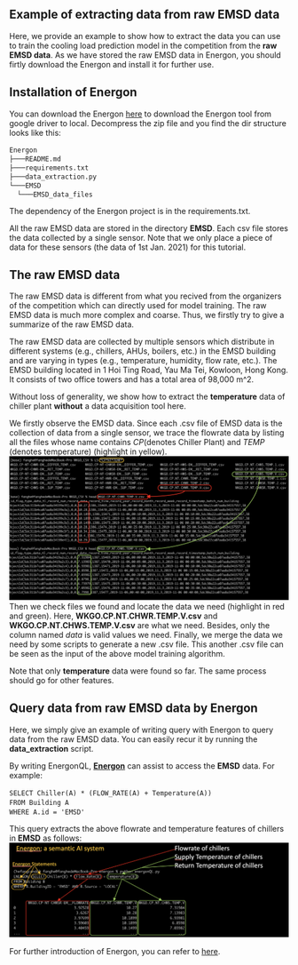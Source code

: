 ## Example of extracting data from raw EMSD data
Here, we provide an example to show how to extract the data you can use to train the cooling load prediction model in the competition from the **raw EMSD data**. As we have stored the raw EMSD data in Energon, you should firtly download the Energon and install it for further use.

## Installation of Energon
You can download the Energon [here][download2] to download the Energon tool from google driver to local. Decompress the zip file and you find the dir structure looks like this:
```
Energon
├───README.md
├───requirements.txt
├───data_extraction.py 
└───EMSD
  └───EMSD_data_files
```
The dependency of the Energon project is in the requirements.txt.

All the raw EMSD data are stored in the directory **EMSD**. Each csv file stores the data collected by a single sensor. Note that we only place a piece of data for these sensors (the data of 1st Jan. 2021) for this tutorial.

## The raw EMSD data
The raw EMSD data is different from what you recived from the organizers of the competition which can directly used for model training. The raw EMSD data is much more complex and coarse. Thus, we firstly try to give a summarize of the raw EMSD data.

The raw EMSD data are collected by multiple sensors which distribute in different systems (e.g., chillers, AHUs, boilers, etc.) in the EMSD building and are varying in types (e.g., temperature, humidity, flow rate, etc.). The EMSD building located in 1 Hoi Ting Road, Yau Ma Tei, Kowloon, Hong Kong. It consists of two office towers and has a total area of 98,000 m^2.

Without loss of generality, we show how to extract the **temperature** data of chiller plant **without** a data acquisition tool here.

We firstly observe the EMSD data. Since each .csv file of EMSD data is the collection of data from a single sensor, we trace the flowrate data by listing all the files whose name contains *CP*(denotes Chiller Plant) and *TEMP* (denotes temperature) (highlight in yellow).
![image](https://github.com/fangger4396/energon_example/blob/main/img/emsd.png)
Then we check files we found and locate the data we need (highlight in red and green). Here, **WKGO.CP.NT.CHWR.TEMP.V.csv** and **WKGO.CP.NT.CHWS.TEMP.V.csv** are what we need. Besides, only the column named *data* is valid values we need.
Finally, we merge the data we need by some scripts to generate a new .csv file. This another .csv file can be seen as the input of the above model training algorithm.

Note that only **temperature** data were found so far. The same process should go for other features.

## Query data from raw EMSD data by Energon
Here, we simply give an example of writing query with Energon to query data from the raw EMSD data. You can easily recur it by running the **data_extraction** script.

By writing EnergonQL, [**Energon**][energon] can assist to access the **EMSD** data. For example:

`SELECT Chiller(A) * (FLOW_RATE(A) + Temperature(A))`\
`FROM Building A`\
`WHERE A.id = 'EMSD'`

This query extracts the above flowrate and temperature features of chillers in **EMSD** as follows:
![image](https://github.com/fangger4396/energon_example/blob/main/img/emsd2.png)

For further introduction of Energon, you can refer to [here][energon].


[genome]:https://github.com/buds-lab/the-building-data-genome-project
[brick]:https://brickschema.org/ontology/
[energon]:https://github.com/fangger4396/energon_example/blob/main/Energon.md
[download]:https://github.com/fangger4396/energon_example/blob/main/cement.md
[RF]:https://www.sciencedirect.com/science/article/pii/S0378778818311290
[LSTM]:https://www.sciencedirect.com/science/article/pii/S0306261917302921
[download2]:https://drive.google.com/file/d/19sGWnrKLrjlgX7xwI-b-a2QgN8AuFI6J/view?usp=sharing

